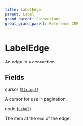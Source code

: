 ```yaml
---
title: LabelEdge
parent: Label
grand_parent: Connections
great_grand_parent: Reference CRM
---
```


# LabelEdge

An edge in a connection.

## Fields

<div class="field-entry ">
  <span id="cursor" class="field-name anchored">cursor (<code><a href="/docs/reference_crm/scalar/string">String!</a></code>)</span>

  <div class="description-wrapper">
   <p>A cursor for use in pagination.</p>

  </div>
</div>

<div class="field-entry ">
  <span id="node" class="field-name anchored">node (<code><a href="/docs/reference_crm/object/label">Label</a></code>)</span>

  <div class="description-wrapper">
   <p>The item at the end of the edge.</p>

  </div>
</div>


